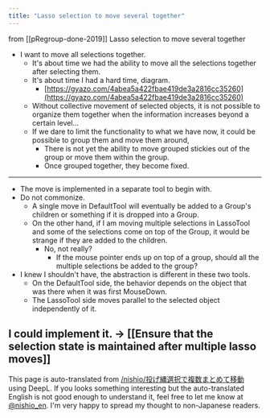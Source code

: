 ```yaml
---
title: "Lasso selection to move several together"
---
```


from [[pRegroup-done-2019]]
Lasso selection to move several together
- I want to move all selections together.
    - It's about time we had the ability to move all the selections together after selecting them.
    - It's about time I had a hard time, diagram.
        - [https://gyazo.com/4abea5a422fbae419de3a2816cc35260](https://gyazo.com/4abea5a422fbae419de3a2816cc35260)
    - Without collective movement of selected objects, it is not possible to organize them together when the information increases beyond a certain level...
    - If we dare to limit the functionality to what we have now, it could be possible to group them and move them around,
        - There is not yet the ability to move grouped stickies out of the group or move them within the group.
        - Once grouped together, they become fixed.
---
- The move is implemented in a separate tool to begin with.
- Do not commonize.
    - A single move in DefaultTool will eventually be added to a Group's children or something if it is dropped into a Group.
    - On the other hand, if I am moving multiple selections in LassoTool and some of the selections come on top of the Group, it would be strange if they are added to the children.
        - No, not really?
            - If the mouse pointer ends up on top of a group, should all the multiple selections be added to the group?
- I knew I shouldn't have, the abstraction is different in these two tools.
    - On the DefaultTool side, the behavior depends on the object that was there when it was first MouseDown.
    - The LassoTool side moves parallel to the selected object independently of it.

I could implement it.
→ [[Ensure that the selection state is maintained after multiple lasso moves]]
---
This page is auto-translated from [/nishio/投げ縄選択で複数まとめて移動](https://scrapbox.io/nishio/投げ縄選択で複数まとめて移動) using DeepL. If you looks something interesting but the auto-translated English is not good enough to understand it, feel free to let me know at [@nishio_en](https://twitter.com/nishio_en). I'm very happy to spread my thought to non-Japanese readers.